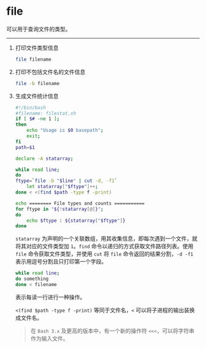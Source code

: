 # file

可以用于查询文件的类型。

---

1. 打印文件类型信息

    ```sh
    file filename
    ```

2. 打印不包括文件名的文件信息

    ```sh
    file -b filename
    ```

3. 生成文件统计信息

    ```sh
    #!/bin/bash
    #filename: filestat.sh
    if [ $# -ne 1 ];
    then 
        echo "Usage is $0 basepath";
        exit;
    fi
    path=$1

    declare -A statarray;

    while read line;
    do
    ftype=`file -b "$line" | cut -d, -f1`
        let statarray["$ftype"]++;
    done < <(find $path -type f -print)

    echo ======== File types and counts ===========
    for ftype in "${!statarray[@]}";
    do
        echo $ftype : ${statarray["$ftype"]}
    done
    ```

    `statarray` 为声明的一个关联数组，用其收集信息，即每次遇到一个文件，就将其对应的文件类型加 `1`。`find` 命令以递归的方式获取文件路径列表。使用 `file` 命令获取文件类型，并使用 `cut` 将 `file` 命令返回的结果分割，`-d -f1` 表示用逗号分割且只打印第一个字段。

    ```sh
    while read line;
    do something
    done < filename
    ```

    表示每读一行进行一种操作。

    `<(find $path -type f -print)` 等同于文件名，`<` 可以将子进程的输出装换成文件名。

    > 在 `Bash 3.x` 及更高的版本中，有一个新的操作符 `<<<`，可以将字符串作为输入文件。
